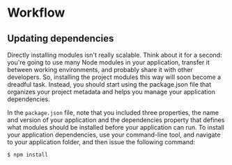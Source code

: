 # Workflow

## Updating dependencies

Directly installing modules isn't really scalable. Think about it for a second:
you're going to use many Node modules in your application, transfer it between
working environments, and probably share it with other developers. So, installing
the project modules this way will soon become a dreadful task. Instead, you should
start using the package.json file that organizes your project metadata and helps
you manage your application dependencies.

In the ```package.json``` file, note that you included three properties, the name and
version of your application and the dependencies property that defines what
modules should be installed before your application can run. To install your
application dependencies, use your command-line tool, and navigate to your
application folder, and then issue the following command:

```
$ npm install
```
